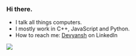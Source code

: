 ### Hi there.

- I talk all things computers.
- I mostly work in C++, JavaScript and Python.
- How to reach me: <a href="https://www.linkedin.com/in/devyanshchawla?lipi=urn%3Ali%3Apage%3Ad_flagship3_profile_view_base_contact_details%3Beex4HDtnRQKiqIOCPvTscg%3D%3D">Devyansh</a> on LinkedIn

<img src="https://github-readme-stats.vercel.app/api?username=thedevyansh&theme=merko&show_icons=true&count_private=true&hide=stars&hide_border=true&include_all_commits=true&hide_title=true" />

